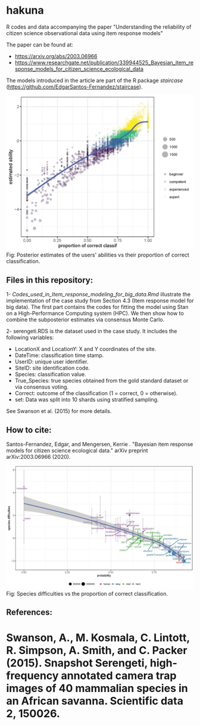 # hakuna
R codes and data accompanying the paper "Understanding the reliability of citizen science observational data using item response models"

The paper can be found at:

* https://arxiv.org/abs/2003.06966
* https://www.researchgate.net/publication/339944525_Bayesian_item_response_models_for_citizen_science_ecological_data

The models introduced in the article are part of the R package _staircase_ (https://github.com/EdgarSantos-Fernandez/staircase).




![Alt text](https://github.com/EdgarSantos-Fernandez/hakuna/blob/master/seren_abil.jpg?raw=true "Title")
Fig: Posterior estimates of the users' abilities vs their proportion of correct classification.



## Files in this repository:

1- _Codes_used_in_Item_response_modeling_for_big_data.Rmd_ illustrate the implementation of the case study from  Section 4.3 (Item response model for big data).
The first part contains the codes for fitting the model using Stan on a High-Performance Computing system (HPC).
We then show how to combine the subposterior estimates via consensus Monte Carlo.


2- serengeti.RDS is the dataset used in the case study. 
It includes the following variables:
-	LocationX and LocationY: X and Y coordinates of the site.
- DateTime: classification time stamp.
-	UserID: unique user identifier.
-	SiteID: site identification code.
- Species: classification value. 
-	True_Species: true species obtained from the gold standard dataset or via consensus voting.
-	Correct: outcome of the classification (1 = correct, 0 = otherwise).
- set: Data was split into 10 shards using stratified sampling. 

See Swanson et al. (2015) for more details.

## How to cite:
Santos-Fernandez, Edgar, and Mengersen, Kerrie . "Bayesian item response models for citizen science ecological data." arXiv preprint arXiv:2003.06966 (2020).


![Alt text](https://github.com/EdgarSantos-Fernandez/hakuna/blob/master/prob_vs_species.jpg?raw=true "Title")
Fig: Species difficulties vs the proportion of correct classification.

## References:

Swanson, A., M. Kosmala, C. Lintott, R. Simpson, A. Smith, and C. Packer (2015).
Snapshot Serengeti, high-frequency annotated camera trap images of 40 mammalian species in an African savanna. Scientific data 2, 150026.
=======


